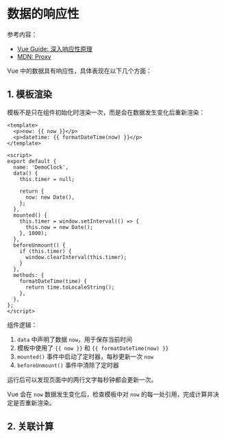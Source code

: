 # 数据的响应性

参考内容：

+ [Vue Guide: 深入响应性原理](https://v3.cn.vuejs.org/guide/reactivity.html)
+ [MDN: Proxy](https://developer.mozilla.org/zh-CN/docs/Web/JavaScript/Reference/Global_Objects/Proxy)

Vue 中的数据具有响应性，具体表现在以下几个方面：

## 1. 模板渲染

模板不是只在组件初始化时渲染一次，而是会在数据发生变化后重新渲染：

```vue
<template>
  <p>now: {{ now }}</p>
  <p>datetime: {{ formatDateTime(now) }}</p>
</template>

<script>
export default {
  name: 'DemoClock',
  data() {
    this.timer = null;

    return {
      now: new Date(),
    };
  },
  mounted() {
    this.timer = window.setInterval(() => {
      this.now = new Date();
    }, 1000);
  },
  beforeUnmount() {
    if (this.timer) {
      window.clearInterval(this.timer);
    }
  },
  methods: {
    formatDateTime(time) {
      return time.toLocaleString();
    },
  },
};
</script>
```

组件逻辑：

1. `data` 中声明了数据 `now`，用于保存当前时间
2. 模板中使用了 `{{ now }}` 和 `{{ formatDateTime(now) }}`
3. `mounted()` 事件中启动了定时器，每秒更新一次 `now`
4. `beforeUnmount()` 事件中清除了定时器

运行后可以发现页面中的两行文字每秒钟都会更新一次。

Vue 会在 `now` 数据发生变化后，检查模板中对 `now` 的每一处引用，完成计算并决定是否重新渲染。

## 2. 关联计算
